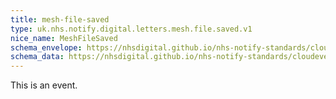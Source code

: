 ```yaml
---
title: mesh-file-saved
type: uk.nhs.notify.digital.letters.mesh.file.saved.v1
nice_name: MeshFileSaved
schema_envelope: https://nhsdigital.github.io/nhs-notify-standards/cloudevents/nhs-notify-example-event.schema.json
schema_data: https://nhsdigital.github.io/nhs-notify-standards/cloudevents/nhs-notify-example-event-data.schema.json
---
```


This is an event.
